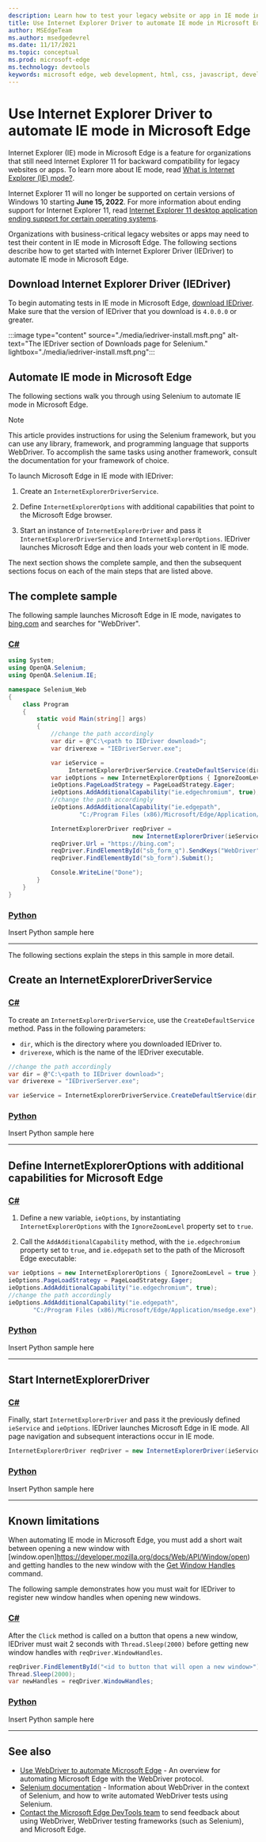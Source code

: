 ```yaml
---
description: Learn how to test your legacy website or app in IE mode in Microsoft Edge.
title: Use Internet Explorer Driver to automate IE mode in Microsoft Edge
author: MSEdgeTeam
ms.author: msedgedevrel
ms.date: 11/17/2021
ms.topic: conceptual
ms.prod: microsoft-edge
ms.technology: devtools
keywords: microsoft edge, web development, html, css, javascript, developer, webdriver, selenium, testing, tools, automation, test, ie, internet explorer, ie mode
---
```

# Use Internet Explorer Driver to automate IE mode in Microsoft Edge

Internet Explorer (IE) mode in Microsoft Edge is a feature for organizations that still need Internet Explorer 11 for backward compatibility for legacy websites or apps.  To learn more about IE mode, read [What is Internet Explorer (IE) mode?](https://docs.microsoft.com/deployedge/edge-ie-mode).

Internet Explorer 11 will no longer be supported on certain versions of Windows 10 starting **June 15, 2022**. For more information about ending support for Internet Explorer 11, read [Internet Explorer 11 desktop application ending support for certain operating systems](https://docs.microsoft.com/lifecycle/announcements/internet-explorer-11-end-of-support).

Organizations with business-critical legacy websites or apps may need to test their content in IE mode in Microsoft Edge.  The following sections describe how to get started with Internet Explorer Driver (IEDriver) to automate IE mode in Microsoft Edge.


<!-- ====================================================================== -->
## Download Internet Explorer Driver (IEDriver)

To begin automating tests in IE mode in Microsoft Edge, [download IEDriver](https://www.selenium.dev/downloads/).  Make sure that the version of IEDriver that you download is `4.0.0.0` or greater.

:::image type="content" source="./media/iedriver-install.msft.png" alt-text="The IEDriver section of Downloads page for Selenium." lightbox="./media/iedriver-install.msft.png":::


<!-- ====================================================================== -->
## Automate IE mode in Microsoft Edge

The following sections walk you through using Selenium to automate IE mode in Microsoft Edge.

> [!NOTE]
> This article provides instructions for using the Selenium framework, but you can use any library, framework, and programming language that supports WebDriver.  To accomplish the same tasks using another framework, consult the documentation for your framework of choice.

To launch Microsoft Edge in IE mode with IEDriver:

1.  Create an `InternetExplorerDriverService`.

1.  Define `InternetExplorerOptions` with additional capabilities that point to the Microsoft Edge browser.

1.  Start an instance of `InternetExplorerDriver` and pass it `InternetExplorerDriverService` and `InternetExplorerOptions`.  IEDriver launches Microsoft Edge and then loads your web content in IE mode.

The next section shows the complete sample, and then the subsequent sections focus on each of the main steps that are listed above.


<!-- ====================================================================== -->
## The complete sample

The following sample launches Microsoft Edge in IE mode, navigates to [bing.com](https://www.bing.com/) and searches for "WebDriver".

### [C#](#tab/c-sharp/)

<a id="drive-ie-mode-entire-sample"></a>

```csharp
using System;
using OpenQA.Selenium;
using OpenQA.Selenium.IE;

namespace Selenium_Web
{
    class Program
    {
        static void Main(string[] args)
        {
            //change the path accordingly
            var dir = @"C:\<path to IEDriver download>";
            var driverexe = "IEDriverServer.exe";

            var ieService = 
                 InternetExplorerDriverService.CreateDefaultService(dir, driverexe);
            var ieOptions = new InternetExplorerOptions { IgnoreZoomLevel = true };
            ieOptions.PageLoadStrategy = PageLoadStrategy.Eager;
            ieOptions.AddAdditionalCapability("ie.edgechromium", true);
            //change the path accordingly
            ieOptions.AddAdditionalCapability("ie.edgepath", 
                    "C:/Program Files (x86)/Microsoft/Edge/Application/msedge.exe");

            InternetExplorerDriver reqDriver = 
                                   new InternetExplorerDriver(ieService, ieOptions);
            reqDriver.Url = "https://bing.com";
            reqDriver.FindElementById("sb_form_q").SendKeys("WebDriver");
            reqDriver.FindElementById("sb_form").Submit();

            Console.WriteLine("Done");
        }
    }
}
```

### [Python](#tab/python/)

<a id="drive-ie-mode-entire-sample"></a>

<!-- todo -->
Insert Python sample here

* * *

The following sections explain the steps in this sample in more detail.


<!-- ====================================================================== -->
## Create an InternetExplorerDriverService

### [C#](#tab/c-sharp/)

<a id="drive-ie-mode-ieService"></a>

To create an `InternetExplorerDriverService`, use the `CreateDefaultService` method.  Pass in the following parameters:

*  `dir`, which is the directory where you downloaded IEDriver to.
*  `driverexe`, which is the name of the IEDriver executable.

```csharp
//change the path accordingly
var dir = @"C:\<path to IEDriver download>";
var driverexe = "IEDriverServer.exe";

var ieService = InternetExplorerDriverService.CreateDefaultService(dir, driverexe);
```

### [Python](#tab/python/)

<a id="drive-ie-mode-ieService"></a>

<!-- todo -->
Insert Python sample here

* * *


<!-- ====================================================================== -->
## Define InternetExplorerOptions with additional capabilities for Microsoft Edge

### [C#](#tab/c-sharp/)

<a id="drive-ie-mode-ieOptions"></a>

1. Define a new variable, `ieOptions`, by instantiating `InternetExplorerOptions` with the `IgnoreZoomLevel` property set to `true`.

1. Call the `AddAdditionalCapability` method, with the `ie.edgechromium` property set to `true`, and `ie.edgepath` set to the path of the Microsoft Edge executable:

```csharp
var ieOptions = new InternetExplorerOptions { IgnoreZoomLevel = true };
ieOptions.PageLoadStrategy = PageLoadStrategy.Eager;
ieOptions.AddAdditionalCapability("ie.edgechromium", true);
//change the path accordingly
ieOptions.AddAdditionalCapability("ie.edgepath", 
       "C:/Program Files (x86)/Microsoft/Edge/Application/msedge.exe");
```

### [Python](#tab/python/)

<a id="drive-ie-mode-ieOptions"></a>

<!-- todo -->
Insert Python sample here

* * *


<!-- ====================================================================== -->
## Start InternetExplorerDriver

### [C#](#tab/c-sharp/)

<a id="drive-ie-mode-ieDriver"></a>

Finally, start `InternetExplorerDriver` and pass it the previously defined `ieService` and `ieOptions`.  IEDriver launches Microsoft Edge in IE mode.  All page navigation and subsequent interactions occur in IE mode.

```csharp
InternetExplorerDriver reqDriver = new InternetExplorerDriver(ieService, ieOptions);
```

### [Python](#tab/python/)

<a id="drive-ie-mode-ieDriver"></a>

<!-- todo -->
Insert Python sample here

* * *


<!-- ====================================================================== -->
## Known limitations

When automating IE mode in Microsoft Edge, you must add a short wait between opening a new window with [window.open]https://developer.mozilla.org/docs/Web/API/Window/open) and getting handles to the new window with the [Get Window Handles](https://www.w3.org/TR/webdriver2/#get-window-handles) command.

The following sample demonstrates how you must wait for IEDriver to register new window handles when opening new windows.

### [C#](#tab/c-sharp/)

<a id="drive-ie-mode-window-handlers"></a>

After the `Click` method is called on a button that opens a new window, IEDriver must wait 2 seconds with `Thread.Sleep(2000)` before getting new window handles with `reqDriver.WindowHandles`.

```csharp
reqDriver.FindElementById("<id to button that will open a new window>").Click();
Thread.Sleep(2000);
var newHandles = reqDriver.WindowHandles;
```

### [Python](#tab/python/)

<a id="drive-ie-mode-windw-handlers"></a>

<!-- todo -->
Insert Python sample here

* * *

<!-- ====================================================================== -->
## See also

*  [Use WebDriver to automate Microsoft Edge](https://docs.microsoft.com/microsoft-edge/webdriver-chromium) - An overview for automating Microsoft Edge with the WebDriver protocol.
*  [Selenium documentation](https://www.selenium.dev/documentation) - Information about WebDriver in the context of Selenium, and how to write automated WebDriver tests using Selenium.
*  [Contact the Microsoft Edge DevTools team](../devtools-guide-chromium/contact.md) to send feedback about using WebDriver, WebDriver testing frameworks (such as Selenium), and Microsoft Edge.
